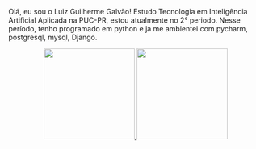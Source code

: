 Olá, eu sou o Luiz Guilherme Galvão! Estudo Tecnologia em Inteligência Artificial Aplicada na PUC-PR, estou atualmente no 2° periodo. 
Nesse período, tenho programado em python e ja me ambientei com pycharm, postgresql, mysql, Django.

 <div align="center">
  <a href="https://github.com/Guilherme-Galvao">
  <img height="180em" src="https://github-readme-stats.vercel.app/api?username=Guilherme-Galvao&show_icons=true&theme=dracula&include_all_commits=true&count_private=true"/>
  <img height="180em" src="https://github-readme-stats.vercel.app/api/top-langs/?username=Guilherme-Galvao&layout=compact&langs_count=7&theme=dracula"/>
</div>
